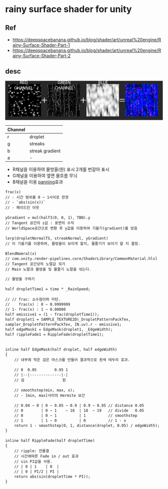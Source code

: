 # rainy surface shader for unity

## Ref

- <https://deepspacebanana.github.io/blog/shader/art/unreal%20engine/Rainy-Surface-Shader-Part-1>
- <https://deepspacebanana.github.io/blog/shader/art/unreal%20engine/Rainy-Surface-Shader-Part-2>

## desc

![Texture_Packing.jpg](./Texture_Packing.jpg)
    
| Channel |                 |
|---------|-----------------|
| r       | droplet         |
| g       | streaks         |
| b       | streak gradient |
| a       | -               |

- R채널을 이용하여 물방울(원) 표시 2개를 번갈아 표시
- G채널을 이용하여 옆면 물흐름 무늬
- B채널을 이용 [panning](https://en.wikipedia.org/wiki/Panning_(camera))효과

``` hlsl
frac(x)
// - 시간 범위를 0 ~ 1사이로 한정
// - `abs(sin(x))`
// - 페이드인 아웃

yGradient = mul(half3(0, 0, 1), TBN).y
// Tangent 공간의 z값 : 표면의 수직
// WorldSpace공간으로 변환 후 y값을 이용하여 기울기(gradient)를 얻음

lerp(dropletNormalTS, streakNormal, yGradient)
// 이 기울기를 이용하여, 물방울이 보이게 할지, 물줄기가 보이기 할 지 결정.

BlendNomral(x)
// com.unity.render-pipelines.core/ShaderLibrary/CommonMaterial.hlsl
// Tangent 공간상의 노멀값 섞기
// Main 노말과 물방울 및 물줄기 노말을 섞는다.
```

``` hlsl
// 물방울 구하기

half dropletTime1 = time * _RainSpeed;

// // frac: 소수점이하 리턴.
//    frac(x) : 0 ~ 0.9999999
// 1- frac(x) : 1 ~ 0.00000
half emissive1 = (1 - frac(dropletTime1));
half droplet1 = SAMPLE_TEXTURE2D(_DropletPatternPackTex, sampler_DropletPatternPackTex, IN.uv).r - emissive1;
half edgeMask1 = EdgeMask(droplet1, _EdgeWidth);
half rippleFade1 = RippleFade(dropletTime1);


inline half EdgeMask(half droplet, half edgeWidth)
{
    // 내부에 작은 검은 마스크를 만들어 결과적으로 흰색 테두리 효과.

    // 0  0.05        0.95 1
    // |--|--------------|-|
    // 검                 흰

    // smoothstep(min, max, x);
    // - [min, max]사이의 Hermite 보간

    // 0.04 ~ 0 | 0 ~ 0.05 ~ 0.9 | 0.9 ~ 0.95 // distance 0.05
    // 0        | 0 ~ 1    ~ 18  | 18  ~ 19   // divide   0.05
    // 0        | 0 ~ 1          | 1          // smoothstep
    // 1        | 1 ~ 0          | 0          // 1 - x
    return 1 - smoothstep(0, 1, distance(droplet, 0.05) / edgeWidth);
}

inline half RippleFade(half dropletTime)
{                
    // ripple: 잔물결
    // 시간에따른 Fade in / out 효과
    // sin PI값을 사용.
    // | 0 | 1    | 0  |
    // | 0 | PI/2 | PI |
    return abs(sin(dropletTime * PI));
}
```